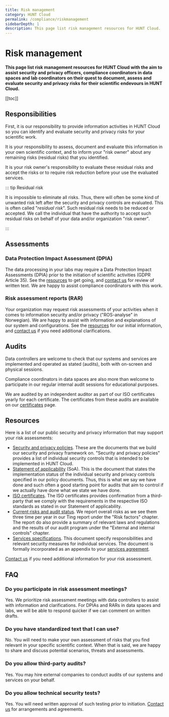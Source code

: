 ```yaml
---
title: Risk management
category: HUNT Cloud
permalink: /compliance/riskmanagement
sidebarDepth: 1
description: This page list risk management resources for HUNT Cloud.
---
```


# Risk management

**This page list risk management resources for HUNT Cloud with the aim to assist security and privacy officers, compliance coordinators in data spaces and lab coordinators on their quest to document, assess and evaluate security and privacy risks for their scientific endevours in HUNT Cloud.** 

[[toc]]


## Responsibilities

First, it is our responsibility to provide information activities in HUNT Cloud so you can identify and evaluate security and privacy risks for your scientific work. 

It is your responsibility to assess, document and evaluate this information in your own scientific context, and to inform your "risk owner" about any remaining risks (residual risks) that you identified. 

It is your risk owner's responsibility to evaluate these residual risks and accept the risks or to require risk reduction before your use the evaluated services.

::: tip Residual risk

It is impossible to eliminate all risks. Thus, there will often be some kind of unwanted risk left after the security and privacy controls are evaluated. This is often called "*residual risk*". Such residual risk needs to be reduced or accepted. We call the individual that have the authority to accept such residual risks on behalf of your data and/or organization "risk owner".

::: 


## Assessments

### Data Protection Impact Assessment (DPIA)

The data processing in your labs may require a Data Protection Impact Assessments (DPIA) prior to the initiation of scientific activities (GDPR Article 35). See the [resources](/coordination/riskmanagement/#resources) to get going, and [contact us](/contact) for review of written text. We are happy to assist compliance coordinators with this work. 

### Risk assessment reports (RAR)

Your organization may request risk assessments of your activities when it comes to information security and/or privacy ("ROS-analyse" in Norwegian). We are happy to assist with information and explanations of our system and configurations. See the [resources](/coordination/riskmanagement/#resources) for our initial information, and [contact us](/contact) if you need additional clarifications. 

## Audits

Data controllers are welcome to check that our systems and services are implemented and operated as stated (audits), both with on-screen and physical sessions.

Compliance coordinators in data spaces are also more than welcome to participate in our regular internal audit sessions for educational purposes. 

We are audited by an independent auditor as part of our ISO certificates yearly for each certificate. The certificates from these audits are available on our [certificates](/certificates/) page.

## Resources

Here is a list of our public security and privacy information that may support your risk assessments:

- [Security and privacy policies](/policies). These are the documents that we build our security and privacy framework on. "Security and privacy policies" provides a list of individual security controls that is intended to be implemented in HUNT Cloud.
- [Statement of applicability](/certificates/) (SoA). This is the document that states the implementation status of the individual security and privacy controls specified in our policy documents. Thus, this is what we say we have done and such often a good starting point for audits that aim to control if we actually have done what we state we have done. 
- [ISO certificates](/certificates/). The ISO certificates provides confirmation from a third-party that we comply with the requirements in the respective ISO standards as stated in our Statement of applicability.
- [Current risks and audit status](/tingweek/#reports). We report overall risks as we see them three time per year in our Ting report under the "Risk factors" chapter. The report do also provide a summary of relevant laws and regulations and the results of our audit program under the "External and internal controls" chapter. 
- [Services specifications](/services/specifications/). This document specify responsibilities and relevant security measures for individual services. The document is formally incorporated as an appendix to your [services agreement](agreements/overview/#services-agreement).

[Contact us](/contact) if you need additional information for your risk assessment.

## FAQ

### Do you participate in risk assessment meetings? 

Yes. We prioritize risk assessment meetings with data controllers to assist with information and clarifications. For  DPIAs and RARs in data spaces and labs, we will be able to respond quicker if we can comment on written drafts.

### Do you have standardized text that I can use? 

No. You will need to make your own assessment of risks that you find relevant in your specific scientific context. When that is said, we are happy to share and discuss potential scenarios, threats and assessments.

### Do you allow third-party audits? 

Yes. You may hire external companies to conduct audits of our systems and services on your behalf. 

### Do you allow technical security tests? 

Yes. You will need written approval of such testing *prior* to initiation. [Contact us](/contact) for arrangements and agreements.


